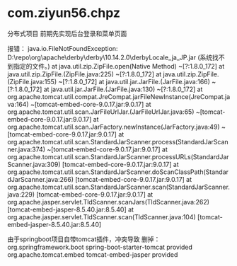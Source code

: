 # com.ziyun56.chpz
分布式项目
前期先实现后台登录和菜单页面


报错：
java.io.FileNotFoundException: D:\repo\org\apache\derby\derby\10.14.2.0\derbyLocale_ja_JP.jar (系统找不到指定的文件。)
	at java.util.zip.ZipFile.open(Native Method) ~[?:1.8.0_172]
	at java.util.zip.ZipFile.<init>(ZipFile.java:225) ~[?:1.8.0_172]
	at java.util.zip.ZipFile.<init>(ZipFile.java:155) ~[?:1.8.0_172]
	at java.util.jar.JarFile.<init>(JarFile.java:166) ~[?:1.8.0_172]
	at java.util.jar.JarFile.<init>(JarFile.java:130) ~[?:1.8.0_172]
	at org.apache.tomcat.util.compat.JreCompat.jarFileNewInstance(JreCompat.java:164) ~[tomcat-embed-core-9.0.17.jar:9.0.17]
	at org.apache.tomcat.util.scan.JarFileUrlJar.<init>(JarFileUrlJar.java:65) ~[tomcat-embed-core-9.0.17.jar:9.0.17]
	at org.apache.tomcat.util.scan.JarFactory.newInstance(JarFactory.java:49) ~[tomcat-embed-core-9.0.17.jar:9.0.17]
	at org.apache.tomcat.util.scan.StandardJarScanner.process(StandardJarScanner.java:374) ~[tomcat-embed-core-9.0.17.jar:9.0.17]
	at org.apache.tomcat.util.scan.StandardJarScanner.processURLs(StandardJarScanner.java:309) [tomcat-embed-core-9.0.17.jar:9.0.17]
	at org.apache.tomcat.util.scan.StandardJarScanner.doScanClassPath(StandardJarScanner.java:266) [tomcat-embed-core-9.0.17.jar:9.0.17]
	at org.apache.tomcat.util.scan.StandardJarScanner.scan(StandardJarScanner.java:229) [tomcat-embed-core-9.0.17.jar:9.0.17]
	at org.apache.jasper.servlet.TldScanner.scanJars(TldScanner.java:262) [tomcat-embed-jasper-8.5.40.jar:8.5.40]
	at org.apache.jasper.servlet.TldScanner.scan(TldScanner.java:104) [tomcat-embed-jasper-8.5.40.jar:8.5.40]

由于springboot项目自带tomcat插件，冲突导致
删掉：
<dependency>
			<groupId>org.springframework.boot</groupId>
			<artifactId>spring-boot-starter-tomcat</artifactId>
			<scope>provided</scope>
		</dependency>
		<dependency>
			<groupId>org.apache.tomcat.embed</groupId>
			<artifactId>tomcat-embed-jasper</artifactId>
			<scope>provided</scope>
		</dependency>
